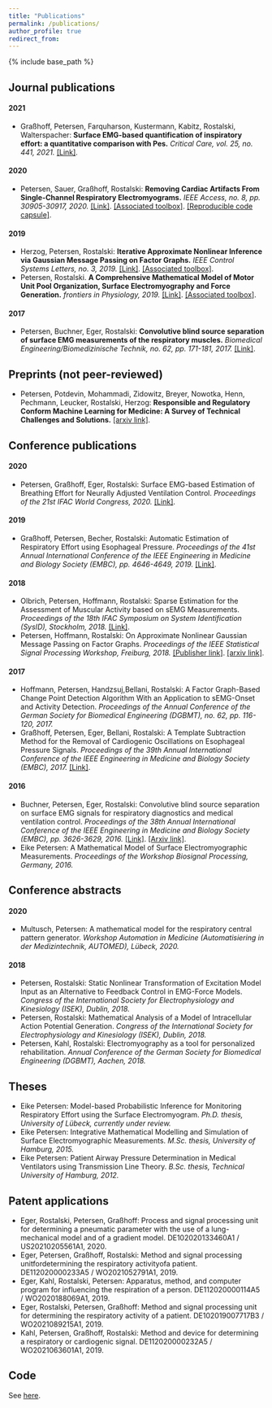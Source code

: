 ```yaml
---
title: "Publications"
permalink: /publications/
author_profile: true
redirect_from:
---
```


{% include base_path %}

## Journal publications
#### 2021
- Graßhoff, Petersen, Farquharson, Kustermann, Kabitz, Rostalski, Walterspacher: **Surface EMG-based quantification of inspiratory effort: a quantitative comparison with Pes.** *Critical Care, vol. 25, no. 441, 2021.* [[Link]](https://ccforum.biomedcentral.com/articles/10.1186/s13054-021-03833-w).

#### 2020
- Petersen, Sauer, Graßhoff, Rostalski: **Removing Cardiac Artifacts From Single-Channel Respiratory Electromyograms.** *IEEE Access, no. 8, pp. 30905-30917, 2020.* [[Link]](https://ieeexplore.ieee.org/document/8988257/). [[Associated toolbox]](https://github.com/e-pet/ecg-removal). [[Reproducible code capsule]](https://codeocean.com/capsule/2933724/tree/v1).

#### 2019
- Herzog, Petersen, Rostalski: **Iterative Approximate Nonlinear Inference via Gaussian Message Passing on Factor Graphs.** *IEEE Control Systems Letters, no. 3, 2019.* [[Link]](https://ieeexplore.ieee.org/document/8723648). [[Associated toolbox]](https://github.com/e-pet/kfs_suite).
- Petersen, Rostalski. **A Comprehensive Mathematical Model of Motor Unit Pool Organization, Surface Electromyography and Force Generation.** *frontiers in Physiology, 2019.* [[Link]](https://www.frontiersin.org/articles/10.3389/fphys.2019.00176/full). [[Associated toolbox]](https://github.com/ime-luebeck/semgsim).

#### 2017
- Petersen, Buchner, Eger, Rostalski: **Convolutive blind source separation of surface EMG measurements of the respiratory muscles.** *Biomedical Engineering/Biomedizinische Technik, no. 62, pp. 171-181, 2017.* [[Link]](https://www.degruyter.com/document/doi/10.1515/bmt-2016-0092/html).


## Preprints (not peer-reviewed)
- Petersen, Potdevin, Mohammadi, Zidowitz, Breyer, Nowotka, Henn, Pechmann, Leucker, Rostalski, Herzog: **Responsible and Regulatory Conform Machine Learning for Medicine: A Survey of Technical Challenges and Solutions.** [[arxiv link]](https://arxiv.org/abs/2107.09546).


## Conference publications

#### 2020
- Petersen, Graßhoff, Eger, Rostalski: Surface EMG-based Estimation of Breathing Effort for Neurally Adjusted Ventilation Control. *Proceedings of the 21st IFAC World Congress, 2020.* [[Link]](https://www.sciencedirect.com/science/article/pii/S2405896320309654).

#### 2019
- Graßhoff, Petersen, Becher, Rostalski: Automatic Estimation of Respiratory Effort using Esophageal Pressure. *Proceedings of the 41st Annual International Conference of the IEEE Engineering in Medicine and Biology Society (EMBC), pp. 4646-4649, 2019.* [[Link]](https://ieeexplore.ieee.org/document/8856345). 


#### 2018
- Olbrich, Petersen, Hoffmann, Rostalski: Sparse Estimation for the Assessment of Muscular Activity based on sEMG Measurements. *Proceedings of the 18th IFAC Symposium on System Identification (SysID), Stockholm, 2018.* [[Link]](https://www.sciencedirect.com/science/article/pii/S2405896318318135).
- Petersen, Hoffmann, Rostalski: On Approximate Nonlinear Gaussian Message Passing on Factor Graphs. *Proceedings of the IEEE Statistical Signal Processing Workshop, Freiburg, 2018.* [[Publisher link]](https://ieeexplore.ieee.org/document/8450699). [[arxiv link]](https://arxiv.org/pdf/1903.09136.pdf).

#### 2017
- Hoffmann, Petersen, Handzsuj,Bellani, Rostalski: A Factor Graph-Based Change Point Detection Algorithm With an Application to sEMG-Onset and Activity Detection. *Proceedings of the Annual Conference of the German Society for Biomedical Engineering (DGBMT), no. 62, pp. 116-120, 2017.*
- Graßhoff, Petersen, Eger, Bellani, Rostalski: A Template Subtraction Method for the Removal of Cardiogenic Oscillations on Esophageal Pressure Signals. *Proceedings of the 39th Annual International Conference of the IEEE Engineering in Medicine and Biology Society (EMBC), 2017.* [[Link]](https://ieeexplore.ieee.org/document/8037299).
 
#### 2016
- Buchner, Petersen, Eger, Rostalski: Convolutive blind source separation on surface EMG signals for respiratory diagnostics and medical ventilation control. *Proceedings of the 38th Annual International Conference of the IEEE Engineering in Medicine and Biology Society (EMBC), pp. 3626-3629, 2016.* [[Link]](https://ieeexplore.ieee.org/document/7591513). [[Arxiv link]](https://arxiv.org/abs/1904.04083).
- Eike Petersen: A Mathematical Model of Surface Electromyographic Measurements. *Proceedings of the Workshop Biosignal Processing, Germany, 2016.*


## Conference abstracts
#### 2020
- Multusch, Petersen: A mathematical model for the respiratory central pattern generator. *Workshop Automation in Medicine (Automatisiering in der Medizintechnik, AUTOMED), Lübeck, 2020.* 

#### 2018
- Petersen, Rostalski: Static Nonlinear Transformation of Excitation Model Input as an Alternative to Feedback Control in EMG-Force Models. *Congress of the International Society for Electrophysiology and Kinesiology (ISEK), Dublin, 2018.*
- Petersen, Rostalski: Mathematical Analysis of a Model of Intracellular Action Potential Generation. *Congress of the International Society for Electrophysiology and Kinesiology (ISEK), Dublin, 2018.*
- Petersen, Kahl, Rostalski: Electromyography as a tool for personalized rehabilitation. *Annual Conference of the German Society for Biomedical Engineering (DGBMT), Aachen, 2018.*


## Theses
- Eike Petersen: Model-based Probabilistic Inference for Monitoring Respiratory Effort using the Surface Electromyogram. *Ph.D. thesis, University of Lübeck, currently under review.*
- Eike Petersen: Integrative Mathematical Modelling and Simulation of Surface Electromyographic Measurements. *M.Sc. thesis, University of Hamburg, 2015.*
- Eike Petersen: Patient Airway Pressure Determination in Medical Ventilators using Transmission Line Theory. *B.Sc. thesis, Technical University of Hamburg, 2012.*


## Patent applications
- Eger, Rostalski, Petersen, Graßhoff: Process and signal processing unit for determining a pneumatic parameter with the use of a lung-mechanical model and of a gradient model. DE102020133460A1 / US20210205561A1, 2020.
- Eger, Petersen, Graßhoff, Rostalski: Method and signal processing unitfordetermining the respiratory activityofa patient. DE112020000233A5 / WO2021052791A1, 2019.
- Eger, Kahl, Rostalski, Petersen: Apparatus, method, and computer program for influencing the respiration of a person. DE112020000114A5 / WO2020188069A1, 2019.
- Eger, Rostalski, Petersen, Graßhoff: Method and signal processing unit for determining the respiratory activity of a patient. DE102019007717B3 / WO2021089215A1, 2019.
- Kahl, Petersen, Graßhoff, Rostalski: Method and device for determining a respiratory or cardiogenic signal. DE112020000232A5 / WO2021063601A1, 2019.


## Code
See [here](/code/).
